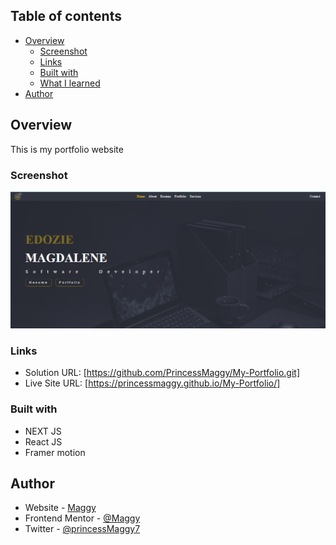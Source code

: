 

## Table of contents

- [Overview](#overview)
  - [Screenshot](#screenshot)
  - [Links](#links)
  - [Built with](#built-with)
  - [What I learned](#what-i-learned)
- [Author](#author)

## Overview
This is my portfolio website
### Screenshot

![screenshot](./SCREENSHOT.png)

### Links


- Solution URL: [https://github.com/PrincessMaggy/My-Portfolio.git]
- Live Site URL: [https://princessmaggy.github.io/My-Portfolio/]

### Built with

- NEXT JS
- React JS
- Framer motion




## Author

- Website - [Maggy](https://princessmaggy.github.io/My-Portfolio/)
- Frontend Mentor - [@Maggy](https://www.frontendmentor.io/profile/princessmaggy)
- Twitter - [@princessMaggy7](https://www.twitter.com/princessMaggy7)
